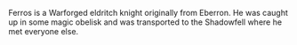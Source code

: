 Ferros is a Warforged eldritch knight originally from Eberron. He was caught up in some magic obelisk and was transported to the Shadowfell where he met everyone else. 